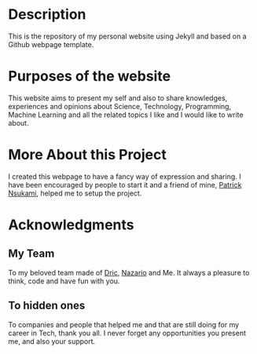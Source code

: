 # Description
This is the repository of my personal website using Jekyll and based on a Github webpage template.

# Purposes of the website
This website aims to present my self and also to share knowledges, experiences and opinions about Science, Technology, Programming, Machine Learning and all the related topics I like and I would like to write about.

# More About this Project
I created this webpage to have a fancy way of expression and sharing. I have been encouraged by people to start it and a friend of mine, [Patrick Nsukami](https://nskm.xyz/), helped me to setup the project.

# Acknowledgments
## My Team
To my beloved team made of [Dric](https://dric2018.github.io/), [Nazario](https://twitter.com/nzario9) and Me. It always a pleasure to think, code and have fun with you.

## To hidden ones
To companies and people that helped me and that are still doing for my career in Tech, thank you all. I never forget any opportunities you present me, and also your support.  